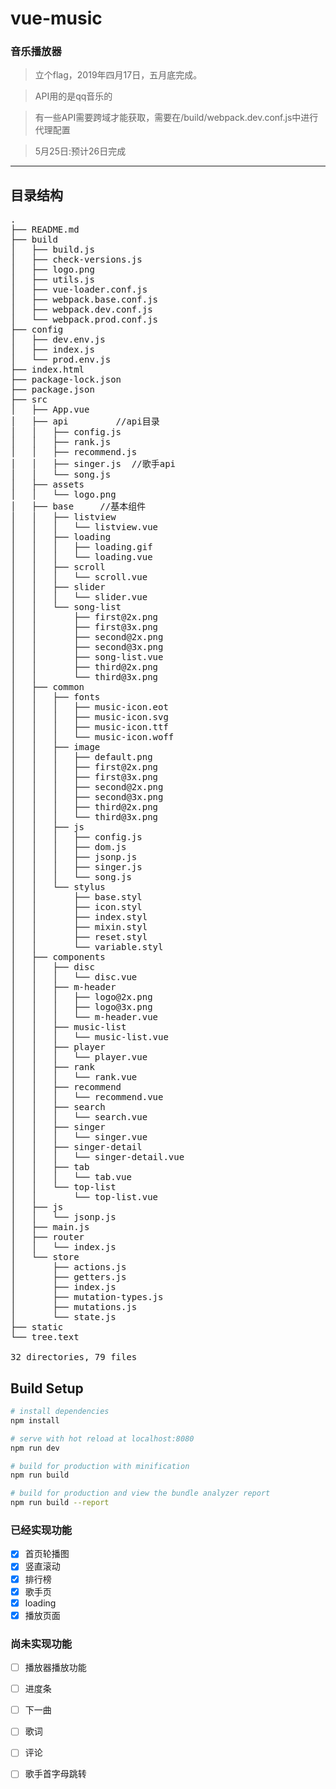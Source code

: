 # vue-music

### 音乐播放器
>立个flag，2019年四月17日，五月底完成。

>API用的是qq音乐的

>有一些API需要跨域才能获取，需要在/build/webpack.dev.conf.js中进行代理配置

>5月25日:预计26日完成

>
***

## 目录结构

<pre>
.
├── README.md 
├── build
│   ├── build.js  
│   ├── check-versions.js
│   ├── logo.png
│   ├── utils.js
│   ├── vue-loader.conf.js
│   ├── webpack.base.conf.js
│   ├── webpack.dev.conf.js
│   └── webpack.prod.conf.js
├── config
│   ├── dev.env.js
│   ├── index.js
│   └── prod.env.js
├── index.html
├── package-lock.json
├── package.json
├── src
│   ├── App.vue
│   ├── api         //api目录
│   │   ├── config.js
│   │   ├── rank.js
│   │   ├── recommend.js
│   │   ├── singer.js  //歌手api
│   │   └── song.js
│   ├── assets
│   │   └── logo.png
│   ├── base     //基本组件
│   │   ├── listview
│   │   │   └── listview.vue
│   │   ├── loading
│   │   │   ├── loading.gif
│   │   │   └── loading.vue
│   │   ├── scroll
│   │   │   └── scroll.vue
│   │   ├── slider
│   │   │   └── slider.vue
│   │   └── song-list
│   │       ├── first@2x.png
│   │       ├── first@3x.png
│   │       ├── second@2x.png
│   │       ├── second@3x.png
│   │       ├── song-list.vue
│   │       ├── third@2x.png
│   │       └── third@3x.png
│   ├── common
│   │   ├── fonts
│   │   │   ├── music-icon.eot
│   │   │   ├── music-icon.svg
│   │   │   ├── music-icon.ttf
│   │   │   └── music-icon.woff
│   │   ├── image
│   │   │   ├── default.png
│   │   │   ├── first@2x.png
│   │   │   ├── first@3x.png
│   │   │   ├── second@2x.png
│   │   │   ├── second@3x.png
│   │   │   ├── third@2x.png
│   │   │   └── third@3x.png
│   │   ├── js
│   │   │   ├── config.js
│   │   │   ├── dom.js
│   │   │   ├── jsonp.js
│   │   │   ├── singer.js
│   │   │   └── song.js
│   │   └── stylus
│   │       ├── base.styl
│   │       ├── icon.styl
│   │       ├── index.styl
│   │       ├── mixin.styl
│   │       ├── reset.styl
│   │       └── variable.styl
│   ├── components
│   │   ├── disc
│   │   │   └── disc.vue
│   │   ├── m-header
│   │   │   ├── logo@2x.png
│   │   │   ├── logo@3x.png
│   │   │   └── m-header.vue
│   │   ├── music-list
│   │   │   └── music-list.vue
│   │   ├── player
│   │   │   └── player.vue
│   │   ├── rank
│   │   │   └── rank.vue
│   │   ├── recommend
│   │   │   └── recommend.vue
│   │   ├── search
│   │   │   └── search.vue
│   │   ├── singer
│   │   │   └── singer.vue
│   │   ├── singer-detail
│   │   │   └── singer-detail.vue
│   │   ├── tab
│   │   │   └── tab.vue
│   │   └── top-list
│   │       └── top-list.vue
│   ├── js
│   │   └── jsonp.js
│   ├── main.js
│   ├── router
│   │   └── index.js
│   └── store
│       ├── actions.js
│       ├── getters.js
│       ├── index.js
│       ├── mutation-types.js
│       ├── mutations.js
│       └── state.js
├── static
└── tree.text

32 directories, 79 files
</pre>

## Build Setup

``` bash
# install dependencies
npm install

# serve with hot reload at localhost:8080
npm run dev

# build for production with minification
npm run build

# build for production and view the bundle analyzer report
npm run build --report

```
### 已经实现功能
- [x] 首页轮播图
- [x] 竖直滚动
- [x] 排行榜
- [x] 歌手页
- [x] loading
- [x] 播放页面
### 尚未实现功能
- [ ] 播放器播放功能
- [ ] 进度条
- [ ] 下一曲
- [ ] 歌词
- [ ] 评论
- [ ] 歌手首字母跳转

